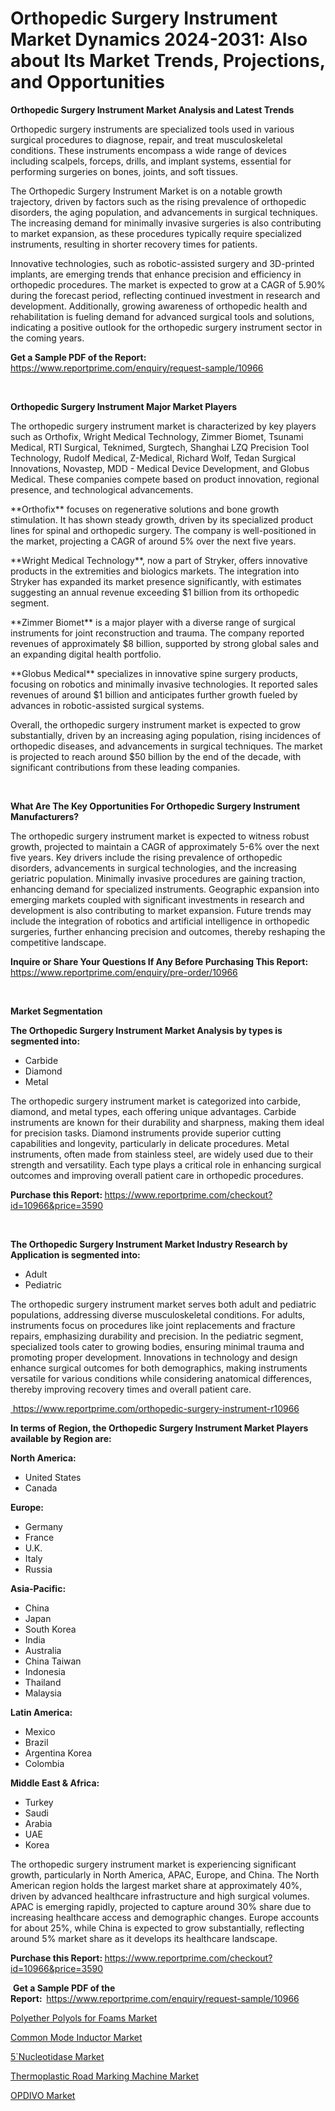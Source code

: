<p><h1>Orthopedic Surgery Instrument Market Dynamics 2024-2031: Also about Its Market Trends, Projections, and Opportunities</h1></p><p><strong>Orthopedic Surgery Instrument Market Analysis and Latest Trends</strong></p>
<p><p>Orthopedic surgery instruments are specialized tools used in various surgical procedures to diagnose, repair, and treat musculoskeletal conditions. These instruments encompass a wide range of devices including scalpels, forceps, drills, and implant systems, essential for performing surgeries on bones, joints, and soft tissues.</p><p>The Orthopedic Surgery Instrument Market is on a notable growth trajectory, driven by factors such as the rising prevalence of orthopedic disorders, the aging population, and advancements in surgical techniques. The increasing demand for minimally invasive surgeries is also contributing to market expansion, as these procedures typically require specialized instruments, resulting in shorter recovery times for patients.</p><p>Innovative technologies, such as robotic-assisted surgery and 3D-printed implants, are emerging trends that enhance precision and efficiency in orthopedic procedures. The market is expected to grow at a CAGR of 5.90% during the forecast period, reflecting continued investment in research and development. Additionally, growing awareness of orthopedic health and rehabilitation is fueling demand for advanced surgical tools and solutions, indicating a positive outlook for the orthopedic surgery instrument sector in the coming years.</p></p>
<p><strong>Get a Sample PDF of the Report:&nbsp;</strong> <a href="https://www.reportprime.com/enquiry/request-sample/10966">https://www.reportprime.com/enquiry/request-sample/10966</a></p>
<p>&nbsp;</p>
<p><strong>Orthopedic Surgery Instrument Major Market Players</strong></p>
<p><p>The orthopedic surgery instrument market is characterized by key players such as Orthofix, Wright Medical Technology, Zimmer Biomet, Tsunami Medical, RTI Surgical, Teknimed, Surgtech, Shanghai LZQ Precision Tool Technology, Rudolf Medical, Z-Medical, Richard Wolf, Tedan Surgical Innovations, Novastep, MDD - Medical Device Development, and Globus Medical. These companies compete based on product innovation, regional presence, and technological advancements.</p><p>**Orthofix** focuses on regenerative solutions and bone growth stimulation. It has shown steady growth, driven by its specialized product lines for spinal and orthopedic surgery. The company is well-positioned in the market, projecting a CAGR of around 5% over the next five years.</p><p>**Wright Medical Technology**, now a part of Stryker, offers innovative products in the extremities and biologics markets. The integration into Stryker has expanded its market presence significantly, with estimates suggesting an annual revenue exceeding $1 billion from its orthopedic segment.</p><p>**Zimmer Biomet** is a major player with a diverse range of surgical instruments for joint reconstruction and trauma. The company reported revenues of approximately $8 billion, supported by strong global sales and an expanding digital health portfolio.</p><p>**Globus Medical** specializes in innovative spine surgery products, focusing on robotics and minimally invasive technologies. It reported sales revenues of around $1 billion and anticipates further growth fueled by advances in robotic-assisted surgical systems.</p><p>Overall, the orthopedic surgery instrument market is expected to grow substantially, driven by an increasing aging population, rising incidences of orthopedic diseases, and advancements in surgical techniques. The market is projected to reach around $50 billion by the end of the decade, with significant contributions from these leading companies.</p></p>
<p>&nbsp;</p>
<p><strong>What Are The Key Opportunities For Orthopedic Surgery Instrument Manufacturers?</strong></p>
<p><p>The orthopedic surgery instrument market is expected to witness robust growth, projected to maintain a CAGR of approximately 5-6% over the next five years. Key drivers include the rising prevalence of orthopedic disorders, advancements in surgical technologies, and the increasing geriatric population. Minimally invasive procedures are gaining traction, enhancing demand for specialized instruments. Geographic expansion into emerging markets coupled with significant investments in research and development is also contributing to market expansion. Future trends may include the integration of robotics and artificial intelligence in orthopedic surgeries, further enhancing precision and outcomes, thereby reshaping the competitive landscape.</p></p>
<p><strong>Inquire or Share Your Questions If Any Before Purchasing This Report:</strong> <a href="https://www.reportprime.com/enquiry/pre-order/10966">https://www.reportprime.com/enquiry/pre-order/10966</a></p>
<p>&nbsp;</p>
<p><strong>Market Segmentation</strong></p>
<p><strong>The Orthopedic Surgery Instrument Market Analysis by types is segmented into:</strong></p>
<p><ul><li>Carbide</li><li>Diamond</li><li>Metal</li></ul></p>
<p><p>The orthopedic surgery instrument market is categorized into carbide, diamond, and metal types, each offering unique advantages. Carbide instruments are known for their durability and sharpness, making them ideal for precision tasks. Diamond instruments provide superior cutting capabilities and longevity, particularly in delicate procedures. Metal instruments, often made from stainless steel, are widely used due to their strength and versatility. Each type plays a critical role in enhancing surgical outcomes and improving overall patient care in orthopedic procedures.</p></p>
<p><strong>Purchase this Report:&nbsp;</strong><a href="https://www.reportprime.com/checkout?id=10966&price=3590">https://www.reportprime.com/checkout?id=10966&price=3590</a></p>
<p>&nbsp;</p>
<p><strong>The Orthopedic Surgery Instrument Market Industry Research by Application is segmented into:</strong></p>
<p><ul><li>Adult</li><li>Pediatric</li></ul></p>
<p><p>The orthopedic surgery instrument market serves both adult and pediatric populations, addressing diverse musculoskeletal conditions. For adults, instruments focus on procedures like joint replacements and fracture repairs, emphasizing durability and precision. In the pediatric segment, specialized tools cater to growing bodies, ensuring minimal trauma and promoting proper development. Innovations in technology and design enhance surgical outcomes for both demographics, making instruments versatile for various conditions while considering anatomical differences, thereby improving recovery times and overall patient care.</p></p>
<p><a href="https://www.reportprime.com/orthopedic-surgery-instrument-r10966">&nbsp;https://www.reportprime.com/orthopedic-surgery-instrument-r10966</a></p>
<p><strong>In terms of Region, the Orthopedic Surgery Instrument Market Players available by Region are:</strong></p>
<p>
    <p> <strong> North America: </strong>
        <ul>
            <li>United States</li>
            <li>Canada</li>
        </ul>
        </p> 
    <p> <strong> Europe: </strong>
        <ul>
            <li>Germany</li>
            <li>France</li>
            <li>U.K.</li>
            <li>Italy</li>
            <li>Russia</li>
        </ul>
        </p> 
    <p> <strong> Asia-Pacific: </strong>
        <ul>
            <li>China</li>
            <li>Japan</li>
            <li>South Korea</li>
            <li>India</li>
            <li>Australia</li>
            <li>China Taiwan</li>
            <li>Indonesia</li>
            <li>Thailand</li>
            <li>Malaysia</li>
        </ul>
        </p> 
    <p> <strong> Latin America: </strong>
        <ul>
            <li>Mexico</li>
            <li>Brazil</li>
            <li>Argentina Korea</li>
            <li>Colombia</li>
        </ul>
        </p> 
    <p> <strong> Middle East & Africa: </strong>
        <ul>
            <li>Turkey</li>
            <li>Saudi</li>
            <li>Arabia</li>
            <li>UAE</li>
            <li>Korea</li>
        </ul>
    </p>
    </p>
<p><p>The orthopedic surgery instrument market is experiencing significant growth, particularly in North America, APAC, Europe, and China. The North American region holds the largest market share at approximately 40%, driven by advanced healthcare infrastructure and high surgical volumes. APAC is emerging rapidly, projected to capture around 30% share due to increasing healthcare access and demographic changes. Europe accounts for about 25%, while China is expected to grow substantially, reflecting around 5% market share as it develops its healthcare landscape.</p></p>
<p><strong>Purchase this Report: </strong><a href="https://www.reportprime.com/checkout?id=10966&price=3590">https://www.reportprime.com/checkout?id=10966&price=3590</a></p>
<p>&nbsp;<strong>Get a Sample PDF of the Report:&nbsp;&nbsp;</strong><a href="https://www.reportprime.com/enquiry/request-sample/10966">https://www.reportprime.com/enquiry/request-sample/10966</a></p>
<p><strong></strong></p>
<p><p><a href="https://medium.com/@chloeconn57/polyether-polyols-for-foams-industry-sector-market-dynamics-and-future-scenarios-2024-2031-bd659b3d2bb8">Polyether Polyols for Foams Market</a></p><p><a href="https://www.linkedin.com/pulse/how-common-mode-inductor-market-evolved-key-trends-regional-odawe?trackingId=8Kgt88MmTKy4WYUlRLWPpg%3D%3D">Common Mode Inductor Market</a></p><p><a href="https://issuu.com/reportprime-2/docs/5nucleotidase-market-size-2030.pptx_3fdafb0aab5e75">5`Nucleotidase Market</a></p><p><a href="https://www.linkedin.com/pulse/thermoplastic-road-marking-machine-market-essentials-key-players-ujr0c?trackingId=lYzGhXmyS%2F%2BUZeJDgD8mzw%3D%3D">Thermoplastic Road Marking Machine Market</a></p><p><a href="https://issuu.com/reportprime-2/docs/opdivo-market-size-2030.pptx_0bf771666f819a">OPDIVO Market</a></p></p>